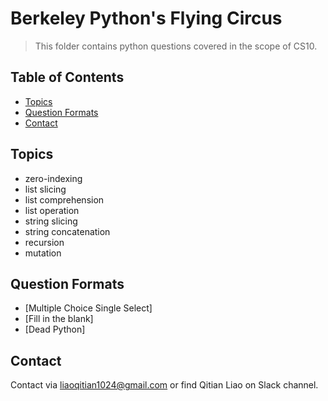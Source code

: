 # Berkeley Python's Flying Circus
> This folder contains python questions covered in the scope of CS10. 

## Table of Contents
- [Topics](#topics)
- [Question Formats](#question-formats)
- [Contact](#contact)

## Topics 
- zero-indexing
- list slicing
- list comprehension
- list operation
- string slicing
- string concatenation
- recursion
- mutation

## Question Formats
- [Multiple Choice Single Select]
- [Fill in the blank]
- [Dead Python]

## Contact 
Contact via liaoqitian1024@gmail.com or find Qitian Liao on Slack channel. 